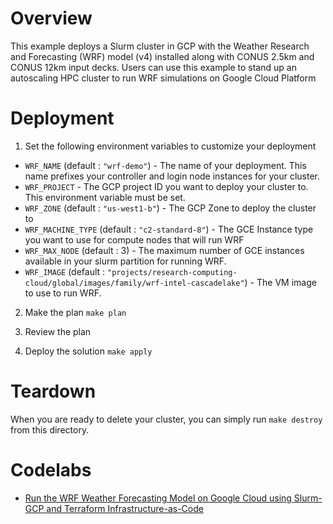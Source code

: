 # Overview

This example deploys a Slurm cluster in GCP with the Weather Research and Forecasting (WRF) model (v4) installed along with CONUS 2.5km and CONUS 12km input decks. Users can use this example to stand up an autoscaling HPC cluster to run WRF simulations on Google Cloud Platform 

# Deployment
1. Set the following environment variables to customize your deployment
* `WRF_NAME` (default : `"wrf-demo"`) - The name of your deployment. This name prefixes your controller and login node instances for your cluster.
* `WRF_PROJECT` - The GCP project ID you want to deploy your cluster to. This environment variable must be set.
* `WRF_ZONE` (default : `"us-west1-b"`) - The GCP Zone to deploy the cluster to
* `WRF_MACHINE_TYPE` (default : `"c2-standard-8"`) - The GCE Instance type you want to use for compute nodes that will run WRF
* `WRF_MAX_NODE` (default : 3) - The maximum number of GCE instances available in your slurm partition for running WRF.
* `WRF_IMAGE` (default : `"projects/research-computing-cloud/global/images/family/wrf-intel-cascadelake"`) - The VM image to use to run WRF. 

2.  Make the plan
```make plan```

3. Review the plan

4. Deploy the solution
```make apply```

# Teardown
When you are ready to delete your cluster, you can simply run `make destroy` from this directory.


# Codelabs

* [Run the WRF Weather Forecasting Model on Google Cloud using Slurm-GCP and Terraform Infrastructure-as-Code](https://fluid-slurm-gcp-codelabs.web.app/run-wrf-on-slurm-gcp-with-terraform/index.html#0)
